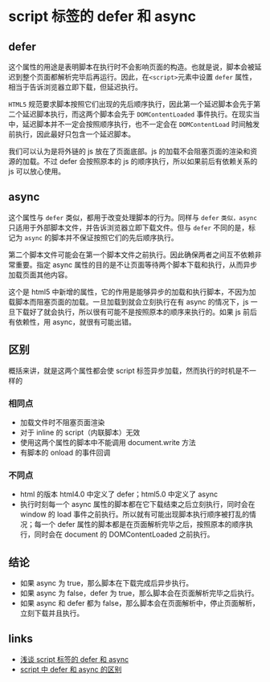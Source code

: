 # script 标签的 defer 和 async

## defer

这个属性的用途是表明脚本在执行时不会影响页面的构造。也就是说，脚本会被延迟到整个页面都解析完毕后再运行。因此，在`<script>`元素中设置 `defer` 属性，相当于告诉浏览器立即下载，但延迟执行。

`HTML5` 规范要求脚本按照它们出现的先后顺序执行，因此第一个延迟脚本会先于第二个延迟脚本执行，而这两个脚本会先于 `DOMContentLoaded` 事件执行。在现实当中，延迟脚本并不一定会按照顺序执行，也不一定会在 `DOMContentLoad` 时间触发前执行，因此最好只包含一个延迟脚本。

我们可以认为是将外链的 js 放在了页面底部。js 的加载不会阻塞页面的渲染和资源的加载。不过 defer 会按照原本的 js 的顺序执行，所以如果前后有依赖关系的 js 可以放心使用。

## async

这个属性与 `defer` 类似，都用于改变处理脚本的行为。同样与 `defer` `类似，async` 只适用于外部脚本文件，并告诉浏览器立即下载文件。但与 `defer` 不同的是，标记为 `async` 的脚本并不保证按照它们的先后顺序执行。

第二个脚本文件可能会在第一个脚本文件之前执行。因此确保两者之间互不依赖非常重要。指定 async 属性的目的是不让页面等待两个脚本下载和执行，从而异步加载页面其他内容。

这个是 html5 中新增的属性，它的作用是能够异步的加载和执行脚本，不因为加载脚本而阻塞页面的加载。一旦加载到就会立刻执行在有 async 的情况下，js 一旦下载好了就会执行，所以很有可能不是按照原本的顺序来执行的。如果 js 前后有依赖性，用 async，就很有可能出错。

## 区别

概括来讲，就是这两个属性都会使 script 标签异步加载，然而执行的时机是不一样的

### 相同点

- 加载文件时不阻塞页面渲染
- 对于 inline 的 script（内联脚本）无效
- 使用这两个属性的脚本中不能调用 document.write 方法
- 有脚本的 onload 的事件回调

### 不同点

- html 的版本 html4.0 中定义了 defer；html5.0 中定义了 async
- 执行时刻每一个 async 属性的脚本都在它下载结束之后立刻执行，同时会在 window 的 load 事件之前执行。所以就有可能出现脚本执行顺序被打乱的情况；每一个 defer 属性的脚本都是在页面解析完毕之后，按照原本的顺序执行，同时会在 document 的 DOMContentLoaded 之前执行。

## 结论

- 如果 async 为 true，那么脚本在下载完成后异步执行。
- 如果 async 为 false，defer 为 true，那么脚本会在页面解析完毕之后执行。
- 如果 async 和 defer 都为 false，那么脚本会在页面解析中，停止页面解析，立刻下载并且执行。

## links

- [浅谈 script 标签的 defer 和 async](https://segmentfault.com/a/1190000006778717)
- [script 中 defer 和 async 的区别](https://juejin.im/post/5a1229596fb9a0451704cae8)
